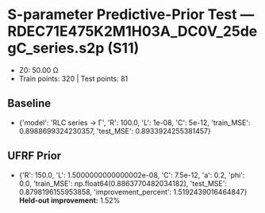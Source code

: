 # S-parameter Predictive-Prior Test — RDEC71E475K2M1H03A_DC0V_25degC_series.s2p (S11)
- Z0: 50.00 Ω
- Train points: 320  |  Test points: 81

## Baseline
- {'model': 'RLC series -> Γ', 'R': 100.0, 'L': 1e-08, 'C': 5e-12, 'train_MSE': 0.8988699324230357, 'test_MSE': 0.8933924255381457}

## UFRF Prior
- {'R': 150.0, 'L': 1.5000000000000002e-08, 'C': 7.5e-12, 'a': 0.2, 'phi': 0.0, 'train_MSE': np.float64(0.8863770482034182), 'test_MSE': 0.8798196155953858, 'improvement_percent': 1.5192439016464847}
**Held-out improvement:** 1.52%